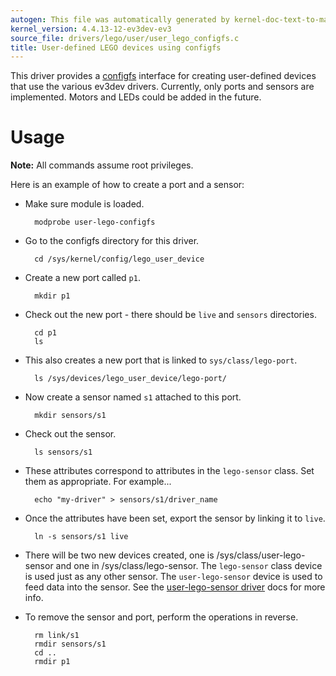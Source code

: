 ```yaml
---
autogen: This file was automatically generated by kernel-doc-text-to-markdown.py
kernel_version: 4.4.13-12-ev3dev-ev3
source_file: drivers/lego/user/user_lego_configfs.c
title: User-defined LEGO devices using configfs
---
```


This driver provides a [configfs] interface for creating user-defined devices
that use the various ev3dev drivers. Currently, only ports and sensors are
implemented. Motors and LEDs could be added in the future.

# Usage

**Note:** All commands assume root privileges.

Here is an example of how to create a port and a sensor:

* Make sure module is loaded.

        modprobe user-lego-configfs

* Go to the configfs directory for this driver.

        cd /sys/kernel/config/lego_user_device

* Create a new port called `p1`.

        mkdir p1

* Check out the new port - there should be `live` and `sensors` directories.

        cd p1
        ls

* This also creates a new port that is linked to `sys/class/lego-port`.

        ls /sys/devices/lego_user_device/lego-port/

* Now create a sensor named `s1` attached to this port.

        mkdir sensors/s1

* Check out the sensor.

        ls sensors/s1

* These attributes correspond to attributes in the `lego-sensor` class.
  Set them as appropriate. For example...

        echo "my-driver" > sensors/s1/driver_name

* Once the attributes have been set, export the sensor by linking it to `live`.

        ln -s sensors/s1 live

* There will be two new devices created, one is /sys/class/user-lego-sensor
  and one in /sys/class/lego-sensor. The `lego-sensor` class device is used
  just as any other sensor. The `user-lego-sensor` device is used to feed
  data into the sensor. See the [user-lego-sensor driver] docs for more info.

* To remove the sensor and port, perform the operations in reverse.

        rm link/s1
        rmdir sensors/s1
        cd ..
        rmdir p1

[configfs]: https://www.kernel.org/doc/Documentation/filesystems/configfs/configfs.txt
[user-lego-sensor driver]: ../user-lego-sensor


